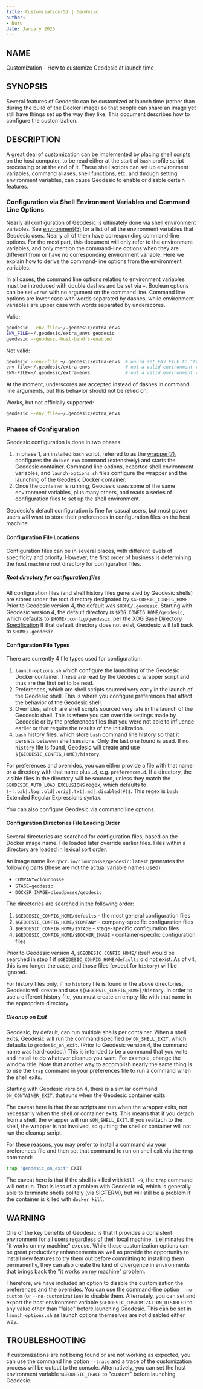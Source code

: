 ```yaml
---
title: Customization(5) | Geodesic
author:
- Nuru
date: January 2025
---
```


## NAME

Customization - How to customize Geodesic at launch time

## SYNOPSIS

Several features of Geodesic can be customized at launch time (rather than
during the build of the Docker image) so that people can share an image
yet still have things set up the way they like. This document describes
how to configure the customization.

## DESCRIPTION

A great deal of customization can be implemented by placing shell scripts
on the host computer, to be read either at the start of `bash` profile
script processing or at the end of it. These shell scripts can set up environment variables, command
aliases, shell functions, etc. and through setting environment variables, can cause Geodesic to
enable or disable certain features.

### Configuration via Shell Environment Variables and Command Line Options

Nearly all configuration of Geodesic is ultimately done via shell environment variables.
See [environment(5)](https://github.com/cloudposse/geodesic/blob/main/docs/environment.md)
for a list of all the environment variables that Geodesic uses. Nearly all of them
have corresponding command-line options. For the most part, this document will only refer to the environment
variables, and only mention the command-line options when they are different from or have
no corresponding environment variable. Here we explain how to derive the command-line
options from the environment variables.

In all cases, the command line options relating to environment variables
must be introduced with double dashes and be set via `=`. Boolean options can be
set `=true` with no argument on the command line. Command line options are lower case with words separated by dashes,
while environment variables are upper case with words separated by underscores.

Valid:
```bash
geodesic --env-file=~/.geodesic/extra-envs
ENV_FILE=~/.geodesic/extra_envs geodesic
geodesic --geodesic-host-bindfs-enabled
```

Not valid:
```bash
geodesic --env-file ~/.geodesic/extra-envs  # would set ENV_FILE to "true" and pass the next argument to Geodesic to run
env-file=~/.geodesic/extra-envs             # not a valid environment variable name
ENV-FILE=~/.geodesic/extra-envs             # not a valid environment variable name
```

At the moment, underscores are accepted instead of dashes in command line arguments,
but this behavior should not be relied on:

Works, but not officially supported:

```bash
geodesic --env_file=~/.geodesic/extra_envs
```

### Phases of Configuration

Geodesic configuration is done in two phases:

1. In phase 1, an installed `bash` script, referred to as the [wrapper(7)](wrapper.md),
   configures the `docker run` command (extensively) and starts the Geodesic container.
   Command line options, exported shell environment variables, and `launch-options.sh` files
   configure the wrapper and the launching of the Geodesic Docker container.
2. Once the container is running, Geodesic uses some of the same environment variables,
   plus many others, and reads a series of configuration files to set up the shell environment.

Geodesic's default configuration is fine for casual users, but most power users will
want to store their preferences in configuration files on the host machine.

#### Configuration File Locations

Configuration files can be in several places, with different levels of specificity
and priority. However, the first order of business is determining the host machine
root directory for configuration files.

##### Root directory for configuration files

All configuration files (and shell history files generated by Geodesic shells)
are stored under the root directory designated by `$GEODESIC_CONFIG_HOME`.
Prior to Geodesic version 4, the default was `$HOME/.geodesic`.
Starting with Geodesic version 4, the default directory is
`$XDG_CONFIG_HOME/geodesic`, which defaults to `$HOME/.config/geodesic`, per the
[XDG Base Directory Specification](https://specifications.freedesktop.org/basedir-spec/latest/)
If that default directory does not exist, Geodesic will fall back to `$HOME/.geodesic`.


#### Configuration File Types

There are currently 4 file types used for configuration:

1. `launch-options.sh` which configure the launching of the Geodesic Docker container. These
   are read by the Geodesic wrapper script and thus are the first set to be read.
2. Preferences, which are shell scripts sourced very early in the launch of the Geodesic shell.
   This is where you configure preferences that affect the behavior of the Geodesic shell.
3. Overrides, which are shell scripts sourced very late in the launch of the Geodesic shell.
   This is where you can override settings made by Geodesic or by the preferences files that
   you were not able to influence earlier or that require the results of the initialization.
4. `bash` history files, which store `bash` command line history so that it persists between
   shell sessions. Only the last one found is used. If no `history` file is found,
   Geodesic will create and use `${GEODESIC_CONFIG_HOME}/history`.

For preferences and overrides, you can either provide a file with that name
or a directory with that name plus `.d`, e.g. `preferences.d`. If a directory, the visible files in the directory
will be sourced, unless they match the `GEODESIC_AUTO_LOAD_EXCLUSIONS` regex, which defaults to
`(~|.bak|.log|.old|.orig|.txt|.md|.disabled|#)$`. This regex is `bash` Extended Regular Expressions syntax.

You can also configure Geodesic via command line options.

#### Configuration Directories File Loading Order

Several directories are searched for configuration files, based on the Docker image name.
File loaded later override earlier files. Files within a directory are loaded
in lexical sort order.

An image name like `ghcr.io/cloudposse/geodesic:latest` generates the following
parts (these are not the actual variable names used):

- `COMPANY=cloudposse`
- `STAGE=geodesic`
- `DOCKER_IMAGE=cloudposse/geodesic`

The directories are searched in the following order:

1. `$GEODESIC_CONFIG_HOME/defaults` - the most general configuration files
2. `$GEODESIC_CONFIG_HOME/$COMPANY` - company-specific configuration files
3. `$GEODESIC_CONFIG_HOME/$STAGE` - stage-specific configuration files
4. `$GEODESIC_CONFIG_HOME/$DOCKER_IMAGE` - container-specific configuration files

Prior to Geodesic version 4, `$GEODESIC_CONFIG_HOME/` itself would be searched
in step 1 if `$GEODESIC_CONFIG_HOME/defaults` did not exist.  As of v4, this
is no longer the case, and those files (except for `history`) will be ignored.

For history files only, if no `history` file is found in the above directories,
Geodesic will create and use `${GEODESIC_CONFIG_HOME}/history`. In order to
use a different history file, you must create an empty file with that name in the
appropriate directory.


##### Cleanup on Exit

Geodesic, by default, can run multiple shells per container. When a shell exits,
Geodesic will run the command specified by `ON_SHELL_EXIT`, which defaults to `geodesic_on_exit`.
(Prior to Geodesic version 4, the command name was hard-coded.) This is intended to be a
command that you write and install to do whatever cleanup you want. For example, change the window title.
Note that another way to accomplish nearly the same thing is to use the `trap` command in your
preferences file to run a command when the shell exits.

Starting with Geodesic version 4, there is a similar command `ON_CONTAINER_EXIT`, that runs
when the Geodesic container exits.

The caveat here is that these scripts are run when the wrapper exits, not necessarily
when the shell or container exits. This means that if you detach from a shell, the wrapper
will run `$ON_SHELL_EXIT`. If you reattach to the shell, the wrapper is not involved,
so quitting the shell or container will not run the cleanup script.

For these reasons, you may prefer to install a command via your preferences file
and then set that command to run on shell exit via the `trap` command:

```bash
trap 'geodesic_on_exit' EXIT
```

The caveat here is that if the shell is killed with `kill -9`, the `trap` command will not run.
That is less of a problem with Geodesic v4, which is generally able to terminate shells
politely (via SIGTERM), but will still be a problem if the container is killed with `docker kill`.


## WARNING

One of the key benefits of Geodesic is that it provides a consistent environment for all users regardless of their
local machine. It eliminates the "it works on my machine" excuse. While these customization options can be great
productivity enhancements as well as provide the opportunity to install new features to try them out before committing
to installing them permanently, they can also create the kind of divergence in environments that brings back
the "it works on my machine" problem.

Therefore, we have included an option to disable the customization the preferences and the overrides.
You can use the command-line option `--no-custom` (or `--no-customization`) to disable them.
Alternately, you can set and export the host environment variable `$GEODESIC_CUSTOMIZATION_DISABLED`
to any value other than "false" before launching Geodesic. This can be set in `launch-options.sh`
as launch options themselves are not disabled either way.

## TROUBLESHOOTING

If customizations are not being found or are not working as expected, you can use the command line option `--trace`
and a trace of the customization process will be output to the console. Alternatively, you can set the host environment
variable `$GEODESIC_TRACE` to "custom" before launching Geodesic.

